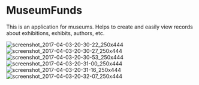 # MuseumFunds
This is an application for museums. Helps to create and easily view records about exhibitions, exhibits, authors, etc.

![screenshot_2017-04-03-20-30-22_250x444](https://cloud.githubusercontent.com/assets/21020674/24622799/f7055102-18ae-11e7-936c-fe6a176157b8.png) ![screenshot_2017-04-03-20-30-27_250x444](https://cloud.githubusercontent.com/assets/21020674/24623349/c3023648-18b0-11e7-8eec-45690b8dfc37.png) ![screenshot_2017-04-03-20-30-53_250x444](https://cloud.githubusercontent.com/assets/21020674/24623347/c3010034-18b0-11e7-9e6b-bdc8029fd09d.png) ![screenshot_2017-04-03-20-31-00_250x444](https://cloud.githubusercontent.com/assets/21020674/24623348/c3023292-18b0-11e7-8438-327fbe168fb2.png) ![screenshot_2017-04-03-20-31-16_250x444](https://cloud.githubusercontent.com/assets/21020674/24623351/c3044afa-18b0-11e7-8a5a-5e2d002f8ac9.png) ![screenshot_2017-04-03-20-32-07_250x444](https://cloud.githubusercontent.com/assets/21020674/24623350/c3033a84-18b0-11e7-8cf2-b6b746af62ab.png)
